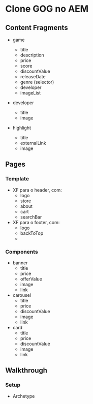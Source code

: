 # Clone GOG no AEM

## Content Fragments

 - game
	 - title
	 - description
	 - price
	 - score
	 - discountValue
	 - releaseDate
	 - genre (selector)
	 - developer
	 - imageList

 - developer
	 - title
	 - image

- highlight
	- title
	- externalLink
	- image

## Pages
### Template
 - XF para o header, com:
	 - logo
	 - store
	 - about
	 - cart
	 - searchBar
 - XF para o footer, com:
	 - logo
	 - backToTop
	 - 
### Components
 - banner
	 - title
	 - price
	 - offerValue
	 - image
	 - link
 - carousel
	 - title
	 - price
	 - discountValue
	 - image
	 - link
 - card
	 - title
	 - price
	 - discountValue
	 - image
	 - link

## Walkthrough

### Setup

- Archetype

